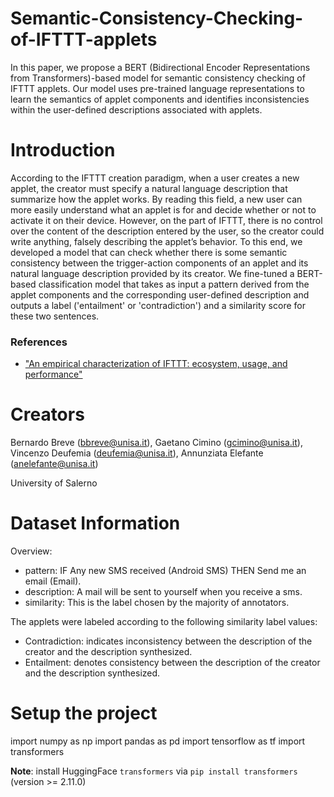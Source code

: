 # Semantic-Consistency-Checking-of-IFTTT-applets
In this paper, we propose a BERT (Bidirectional Encoder Representations from Transformers)-based model for semantic consistency checking of IFTTT applets. Our model uses pre-trained language representations to learn the semantics of applet components and identifies inconsistencies within the user-defined descriptions associated with applets.


# Introduction
According to the IFTTT creation paradigm, when a user creates a new applet, the creator must specify a natural language description that summarize how the applet works. By reading this field, a new user can more easily understand what an applet is for and decide whether or not to activate it on their device. However, on the part of IFTTT, there is no control over the content of the description entered by the user, so the creator could write anything, falsely describing the applet’s behavior. To this end, we developed a model that can check whether there is some semantic consistency between the trigger-action components of an applet and its natural language description provided by its creator. We fine-tuned a BERT-based classification model that takes as input a pattern derived from the applet components and the corresponding user-defined description and outputs a label ('entailment' or 'contradiction') and a similarity score for these two sentences.

### References
* ["An empirical characterization of IFTTT: ecosystem, usage, and performance"](https://doi.org/10.1145/3131365.3131369)


# Creators
Bernardo Breve (bbreve@unisa.it), Gaetano Cimino (gcimino@unisa.it), Vincenzo Deufemia (deufemia@unisa.it), Annunziata Elefante (anelefante@unisa.it)

University of Salerno


# Dataset Information
Overview:

* pattern: IF Any new SMS received (Android SMS) THEN Send me an email (Email).
* description: A mail will be sent to yourself when you receive a sms.
* similarity: This is the label chosen by the majority of annotators.

The applets were labeled according to the following similarity label values:

* Contradiction: indicates inconsistency between the description of the creator and the description synthesized.
* Entailment: denotes consistency between the description of the creator and the description synthesized.


# Setup the project
import numpy as np
import pandas as pd
import tensorflow as tf
import transformers

**Note**: install HuggingFace `transformers` via `pip install transformers` (version >= 2.11.0)
